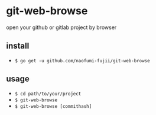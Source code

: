 # git-web-browse
open your github or gitlab project by browser

install
--
- `$ go get -u github.com/naofumi-fujii/git-web-browse`

usage
--
- `$ cd path/to/your/project`
- `$ git-web-browse`
- `$ git-web-browse [commithash]`
